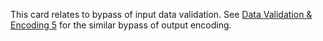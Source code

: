 This card relates to bypass of input data validation. See [Data Validation & Encoding 5](/cards/VE5#card 'Data Validation & Encoding 5 [internal]') for the similar bypass of output encoding.

